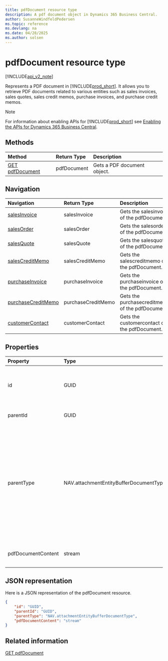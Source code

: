 ```yaml
---
title: pdfDocument resource type
description: A pdf document object in Dynamics 365 Business Central.
author: SusanneWindfeldPedersen
ms.topic: reference
ms.devlang: na
ms.date: 04/28/2025
ms.author: solsen
---
```


# pdfDocument resource type

[!INCLUDE[api_v2_note](../../../includes/api_v2_note.md)]

Represents a PDF document in [!INCLUDE[prod_short](../../../includes/prod_short.md)]. It allows you to retrieve PDF documents related to various entities such as sales invoices, sales quotes, sales credit memos, purchase invoices, and purchase credit memos.

> [!NOTE]
> For information about enabling APIs for [!INCLUDE[prod_short](../../../includes/prod_short.md)] see [Enabling the APIs for Dynamics 365 Business Central](../enabling-apis-for-dynamics-nav.md).

## Methods

| Method | Return Type|Description |
|:--------------------|:-----------|:-------------------------|
|[GET pdfDocument](../api/dynamics_pdfdocument_get.md)|pdfDocument|Gets a PDF document object.|


## Navigation

| Navigation |Return Type| Description |
|:----------|:----------|:-----------------|
|[salesInvoice](dynamics_salesinvoice.md)|salesInvoice |Gets the salesinvoice of the pdfDocument.|
|[salesOrder](dynamics_salesorder.md)|salesOrder |Gets the salesorder of the pdfDocument.|
|[salesQuote](dynamics_salesquote.md)|salesQuote |Gets the salesquote of the pdfDocument.|
|[salesCreditMemo](dynamics_salescreditmemo.md)|salesCreditMemo |Gets the salescreditmemo of the pdfDocument.|
|[purchaseInvoice](dynamics_purchaseinvoice.md)|purchaseInvoice |Gets the purchaseinvoice of the pdfDocument.|
|[purchaseCreditMemo](dynamics_purchasecreditmemo.md)|purchaseCreditMemo |Gets the purchasecreditmemo of the pdfDocument.|
|[customerContact](dynamics_customercontact.md)|customerContact |Gets the customercontact of the pdfDocument.|

## Properties

| Property           | Type   |Description     |
|:-------------------|:-------|:---------------|
|id|GUID|The unique ID of the PDF document. Non-editable.|
|parentId|GUID|The ID of the parent entity. |
|parentType|NAV.attachmentEntityBufferDocumentType|The type of the parent document of the PDF document. It can be " ", "Journal", "Sales Order", "Sales Quote", "Sales Credit Memo", "Sales Invoice" or "Purchase Invoice".|
|pdfDocumentContent|stream|The content of the PDF document.|

## JSON representation

Here is a JSON representation of the pdfDocument resource.


```json
{
    "id": "GUID",
    "parentId": "GUID",
    "parentType": "NAV.attachmentEntityBufferDocumentType",
    "pdfDocumentContent": "stream"
}
```

## Related information

[GET pdfDocument](../api/dynamics_pdfDocument_Get.md)
